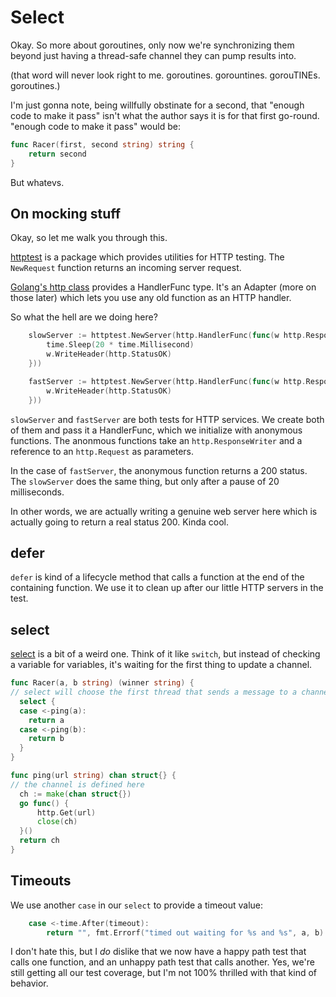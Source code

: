 # Select

Okay. So more about goroutines, only now we're synchronizing them beyond just having a thread-safe channel they can pump results into.

(that word will never look right to me. goroutines. gorountines. gorouTINEs. goroutines.)

I'm just gonna note, being willfully obstinate for a second, that "enough code to make it pass" isn't what the author says it is for that first go-round. "enough code to make it pass" would be:

```go
func Racer(first, second string) string {
	return second
}
```

But whatevs.


## On mocking stuff

Okay, so let me walk you through this.

[httptest](https://pkg.go.dev/net/http/httptest) is a package which provides utilities for HTTP testing.  The `NewRequest` function returns an incoming server request.

[Golang's http class](https://pkg.go.dev/net/http) provides a HandlerFunc type. It's an Adapter (more on those later) which lets you use any old function as an HTTP handler.

So what the hell are we doing here?

```go
    slowServer := httptest.NewServer(http.HandlerFunc(func(w http.ResponseWriter, r *http.Request) {
        time.Sleep(20 * time.Millisecond)
        w.WriteHeader(http.StatusOK)
    }))

    fastServer := httptest.NewServer(http.HandlerFunc(func(w http.ResponseWriter, r *http.Request) {
        w.WriteHeader(http.StatusOK)
    }))
```

  `slowServer` and `fastServer` are both tests for HTTP services. We create both of them and pass it a HandlerFunc, which we initialize with anonymous functions. The anonmous functions take an `http.ResponseWriter` and a reference to an `http.Request` as parameters.

  In the case of `fastServer`, the anonymous function returns a 200 status.  The `slowServer` does the same thing, but only after a pause of 20 milliseconds.

  In other words, we are actually writing a genuine web server here which is actually going to return a real status 200. Kinda cool.

  ## defer

  `defer` is kind of a lifecycle method that calls a function at the end of the containing function. We use it to clean up after our little HTTP servers in the test.

  ## select

  [select](https://golangdocs.com/select-statement-in-golang) is a bit of a weird one. Think of it like `switch`, but instead of checking a variable for variables, it's waiting for the first thing to update a channel.

  ```go
func Racer(a, b string) (winner string) {
  // select will choose the first thread that sends a message to a channel.  
	select {
    case <-ping(a):
      return a
    case <-ping(b):
      return b
	}
}

func ping(url string) chan struct{} {
  // the channel is defined here
	ch := make(chan struct{})
	go func() {
		http.Get(url)
		close(ch)
	}()
	return ch
}
```

## Timeouts

We use another `case` in our `select` to provide a timeout value:

```go
	case <-time.After(timeout):
		return "", fmt.Errorf("timed out waiting for %s and %s", a, b)
```

I don't hate this, but I _do_ dislike that we now have a happy path test that calls one function, and an unhappy path test that calls another. Yes, we're still getting all our test coverage, but I'm not 100% thrilled with that kind of behavior.

